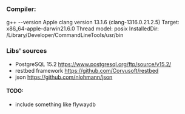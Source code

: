 ### Compiler:
g++ --version
Apple clang version 13.1.6 (clang-1316.0.21.2.5)
Target: x86_64-apple-darwin21.6.0
Thread model: posix
InstalledDir: /Library/Developer/CommandLineTools/usr/bin

### Libs' sources
- PostgreSQL 15.2 https://www.postgresql.org/ftp/source/v15.2/
- restbed framework https://github.com/Corvusoft/restbed
- json https://github.com/nlohmann/json

#### TODO:
- include something like flywaydb
